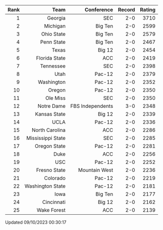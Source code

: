 | Rank  | Team                 | Conference           | Record   | Rating |
| ---:  | ---:                 | ---:                 | ---:     | ---:   |
| 1     | Georgia              | SEC                  | 2-0      | 3710   |
| 2     | Michigan             | Big Ten              | 2-0      | 2599   |
| 3     | Ohio State           | Big Ten              | 2-0      | 2579   |
| 4     | Penn State           | Big Ten              | 2-0      | 2467   |
| 5     | Texas                | Big 12               | 2-0      | 2454   |
| 6     | Florida State        | ACC                  | 2-0      | 2419   |
| 7     | Tennessee            | SEC                  | 2-0      | 2398   |
| 8     | Utah                 | Pac-12               | 2-0      | 2379   |
| 9     | Washington           | Pac-12               | 2-0      | 2352   |
| 10    | Oregon               | Pac-12               | 2-0      | 2350   |
| 11    | Ole Miss             | SEC                  | 2-0      | 2350   |
| 12    | Notre Dame           | FBS Independents     | 3-0      | 2348   |
| 13    | Kansas State         | Big 12               | 2-0      | 2339   |
| 14    | UCLA                 | Pac-12               | 2-0      | 2336   |
| 15    | North Carolina       | ACC                  | 2-0      | 2286   |
| 16    | Mississippi State    | SEC                  | 2-0      | 2285   |
| 17    | Oregon State         | Pac-12               | 2-0      | 2281   |
| 18    | Duke                 | ACC                  | 2-0      | 2256   |
| 19    | USC                  | Pac-12               | 2-0      | 2252   |
| 20    | Fresno State         | Mountain West        | 2-0      | 2236   |
| 21    | Colorado             | Pac-12               | 2-0      | 2219   |
| 22    | Washington State     | Pac-12               | 2-0      | 2181   |
| 23    | Iowa                 | Big Ten              | 2-0      | 2177   |
| 24    | Cincinnati           | Big 12               | 2-0      | 2162   |
| 25    | Wake Forest          | ACC                  | 2-0      | 2139   |

Updated 09/10/2023 00:30:17
